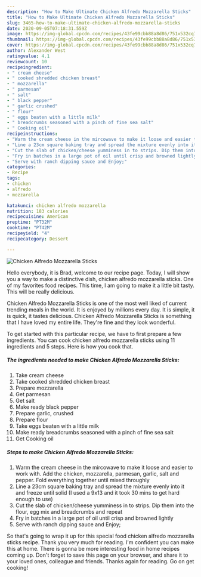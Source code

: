 ```yaml
---
description: "How to Make Ultimate Chicken Alfredo Mozzarella Sticks"
title: "How to Make Ultimate Chicken Alfredo Mozzarella Sticks"
slug: 3465-how-to-make-ultimate-chicken-alfredo-mozzarella-sticks
date: 2020-09-05T07:18:31.559Z
image: https://img-global.cpcdn.com/recipes/43fe99cbb88a8d86/751x532cq70/chicken-alfredo-mozzarella-sticks-recipe-main-photo.jpg
thumbnail: https://img-global.cpcdn.com/recipes/43fe99cbb88a8d86/751x532cq70/chicken-alfredo-mozzarella-sticks-recipe-main-photo.jpg
cover: https://img-global.cpcdn.com/recipes/43fe99cbb88a8d86/751x532cq70/chicken-alfredo-mozzarella-sticks-recipe-main-photo.jpg
author: Alexander West
ratingvalue: 4.1
reviewcount: 10
recipeingredient:
- " cream cheese"
- " cooked shredded chicken breast"
- " mozzarella"
- " parmesan"
- " salt"
- " black pepper"
- " garlic crushed"
- " flour"
- " eggs beaten with a little milk"
- " breadcrumbs seasoned with a pinch of fine sea salt"
- " Cooking oil"
recipeinstructions:
- "Warm the cream cheese in the mircowave to make it loose and easier to work with. Add the chicken, mozzarella, parmesan, garlic, salt and pepper. Fold everything together until mixed throughly"
- "Line a 23cm square baking tray and spread the mixture evenly into it and freeze until solid (I used a 9x13 and it took 30 mins to get hard enough to use)"
- "Cut the slab of chicken/cheese yumminess in to strips. Dip them into the flour, egg mix and breadcrumbs and repeat"
- "Fry in batches in a large pot of oil until crisp and browned lightly"
- "Serve with ranch dipping sauce and Enjoy;"
categories:
- Recipe
tags:
- chicken
- alfredo
- mozzarella

katakunci: chicken alfredo mozzarella 
nutrition: 183 calories
recipecuisine: American
preptime: "PT32M"
cooktime: "PT42M"
recipeyield: "4"
recipecategory: Dessert

---
```



![Chicken Alfredo Mozzarella Sticks](https://img-global.cpcdn.com/recipes/43fe99cbb88a8d86/751x532cq70/chicken-alfredo-mozzarella-sticks-recipe-main-photo.jpg)

Hello everybody, it is Brad, welcome to our recipe page. Today, I will show you a way to make a distinctive dish, chicken alfredo mozzarella sticks. One of my favorites food recipes. This time, I am going to make it a little bit tasty. This will be really delicious.

Chicken Alfredo Mozzarella Sticks is one of the most well liked of current trending meals in the world. It is enjoyed by millions every day. It is simple, it is quick, it tastes delicious. Chicken Alfredo Mozzarella Sticks is something that I have loved my entire life. They're fine and they look wonderful.




To get started with this particular recipe, we have to first prepare a few ingredients. You can cook chicken alfredo mozzarella sticks using 11 ingredients and 5 steps. Here is how you cook that.

<!--inarticleads1-->

##### The ingredients needed to make Chicken Alfredo Mozzarella Sticks:

1. Take  cream cheese
1. Take  cooked shredded chicken breast
1. Prepare  mozzarella
1. Get  parmesan
1. Get  salt
1. Make ready  black pepper
1. Prepare  garlic, crushed
1. Prepare  flour
1. Take  eggs beaten with a little milk
1. Make ready  breadcrumbs seasoned with a pinch of fine sea salt
1. Get  Cooking oil




<!--inarticleads2-->

##### Steps to make Chicken Alfredo Mozzarella Sticks:

1. Warm the cream cheese in the mircowave to make it loose and easier to work with. Add the chicken, mozzarella, parmesan, garlic, salt and pepper. Fold everything together until mixed throughly
1. Line a 23cm square baking tray and spread the mixture evenly into it and freeze until solid (I used a 9x13 and it took 30 mins to get hard enough to use)
1. Cut the slab of chicken/cheese yumminess in to strips. Dip them into the flour, egg mix and breadcrumbs and repeat
1. Fry in batches in a large pot of oil until crisp and browned lightly
1. Serve with ranch dipping sauce and Enjoy;




So that's going to wrap it up for this special food chicken alfredo mozzarella sticks recipe. Thank you very much for reading. I'm confident you can make this at home. There is gonna be more interesting food in home recipes coming up. Don't forget to save this page on your browser, and share it to your loved ones, colleague and friends. Thanks again for reading. Go on get cooking!
